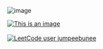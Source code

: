 ![image](https://user-images.githubusercontent.com/105386597/233844384-93b49264-4feb-4681-be7b-5dd494ec3778.png)

[![This is an image](https://www.codewars.com/users//jumpeebunee/badges/large)](https://www.codewars.com/users/levels/badges/large)<br> 
<br>
[![LeetCode user jumpeebunee](https://img.shields.io/badge/dynamic/json?style=for-the-badge&labelColor=black&color=%23ffa116&label=Solved&query=solved&url=https%3A%2F%2Fleetcode-badge.vercel.app%2Fapi%2Fusers%2Fjumpeebunee&logo=leetcode&logoColor=yellow)](https://leetcode.com/jumpeebunee/)
